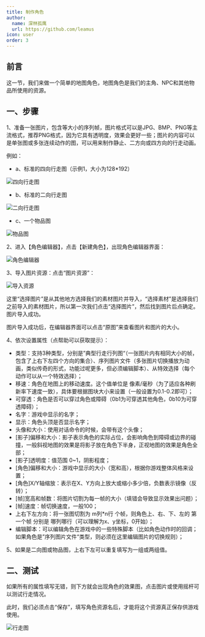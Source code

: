 ```yaml
---
title: 制作角色
author:
  name: 深林孤鹰
  url: https://github.com/leamus
icon: user
order: 3
---
```


## 前言

这一节，我们来做一个简单的地图角色，地图角色是我们的主角、NPC和其他物品所使用的资源。

## 一、步骤

1、准备一张图片，包含等大小的序列帧，图片格式可以是JPG、BMP、PNG等主流格式，推荐PNG格式，因为它具有透明度，效果会更好一些；图片的内容可以是单张图或多张连续动作的图，可以用来制作静止、二方向或四方向的行走动画。

例如：

* a、标准的四向行走图（示例1，大小为128*192）

![四向行走图](/assets/image/docs/beginner/character/1690265886023.png)

* b、标准的二向行走图

![二向行走图](/assets/image/docs/beginner/character/1690265947320.png)

* c、一个物品图

![物品图](/assets/image/docs/beginner/character/1690266082739.png)

2、进入【角色编辑器】，点击【新建角色】，出现角色编辑器界面：

![角色编辑器](/assets/image/docs/beginner/character/1690266205838.png)

3、导入图片资源：点击“图片资源”：

![导入资源](/assets/image/docs/beginner/character/1690266273885.png)

这里“选择图片”是从其他地方选择我们的素材图片并导入，“选择素材”是选择我们之前导入的素材图片，所以第一次我们点击“选择图片”，然后找到图片后点确定。图片导入成功。

图片导入成功后，在编辑器界面可以点击“原图”来查看图片和图片的大小。

4、依次设置属性（点帮助可以获取提示）：

* 类型：支持3种类型，分别是”典型行走行列图“（一张图片内有相同大小的帧，包含了上右下左四个方向的集合）、序列图片文件（多张图片切换播放为动画，类似传奇的形式，功能过呢更多，但必须编辑脚本）、从特效选择（每个动作可以从一个特效选择）；
* 移速：角色在地图上的移动速度。这个值单位是 像素/毫秒（为了适应各种刷新率下速度一致），具体要根据图块大小来设置（一般设置为0.1-0.2即可）；
* 可穿透：角色是否可以穿过角色或障碍（0b1为可穿透其他角色，0b10为可穿透障碍）；
* 名字：游戏中显示的名字；
* 显示：角色头顶是否显示名字；
* 头像和大小：使用对话命令的时候，会带有这个头像；
* [影子]偏移和大小：影子表示角色的实际占位，会影响角色到障碍或边界的碰撞，一般斜视地图的效果是将影子放在角色下半身，正视地图的效果是角色全部；
* [影子]透明度：值范围 0~1，阴影程度；
* [角色]偏移和大小：游戏中显示的大小（宽和高），根据你游戏整体风格来设置；
* [角色]X/Y轴缩放：表示在X、Y方向上放大或缩小多少倍，负数表示镜像（反转）；
* [帧]宽高和帧数：将图片切割为每一帧的大小（填错会导致显示效果出问题）；
* [帧]速度：帧切换速度，一般100；
* 上右下左方向：将一张图切割为 m列*n行 个帧，则角色上、右、下、左的 第一个帧 分别是 哪列哪行（可以理解为x、y坐标，0开始）；
* 编辑脚本：可以编辑角色在游戏中的一些特殊脚本（比如角色动作时的回调；如果角色是”序列图片文件“类型，则必须在这里编辑图片的切换规则）；

5、如果是二向图或物品图，上右下左可以重复填写为一组或两组值。

## 二、测试

如果所有的属性填写无错，则下方就会出现角色的效果图，点击图片或使用摇杆可以测试行走情况。

此时，我们必须点击“保存”，填写角色资源名后，才能将这个资源真正保存供游戏使用。

![行走图](/assets/image/docs/beginner/character/1699844595800.png)
